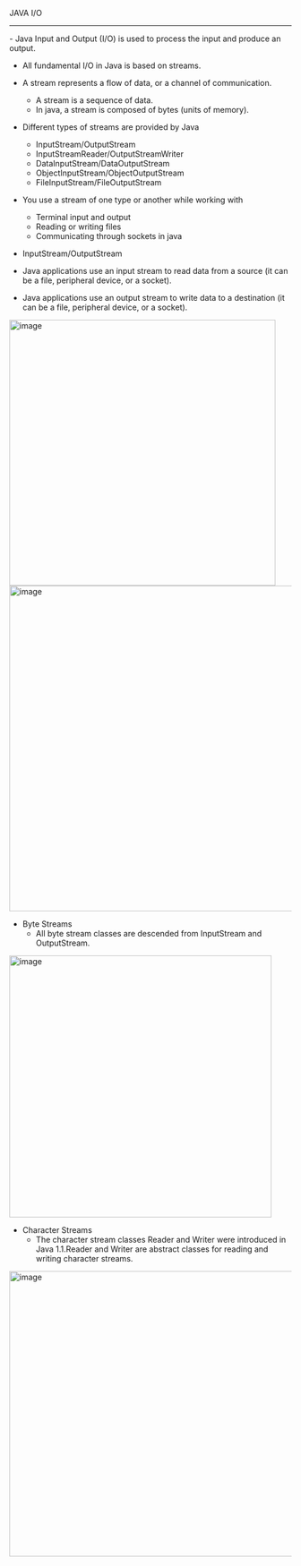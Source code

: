 JAVA I/O
<hr>
- Java Input and Output (I/O) is used to process the input and produce an output.

- All fundamental I/O in Java is based on streams.

- A stream represents a flow of data, or a channel of communication.
  - A stream is a sequence of data. 
  - In java, a stream is composed of bytes (units of memory).

- Different types of streams are provided by Java
  - InputStream/OutputStream
  - InputStreamReader/OutputStreamWriter
  - DataInputStream/DataOutputStream
  - ObjectInputStream/ObjectOutputStream
  - FileInputStream/FileOutputStream
 
- You use a stream of one type or another while working with
  - Terminal input and output
  - Reading or writing files
  - Communicating through sockets in java

- InputStream/OutputStream
 - Java applications use an input stream to read data from a source (it can be a file, peripheral device, or a socket).
 - Java applications use an output stream to write data to a destination (it can be a file, peripheral device, or a socket).
<img width="475" alt="image" src="https://user-images.githubusercontent.com/88880169/221373382-f4c3862a-7aca-44ac-977a-21870d66a332.png">
 <img width="582" alt="image" src="https://user-images.githubusercontent.com/88880169/221373423-cf4c4916-4db5-47c2-8495-2f78fc31bfa1.png">

- Byte Streams
  - All byte stream classes are descended from InputStream and OutputStream.
<img width="468" alt="image" src="https://user-images.githubusercontent.com/88880169/221373492-671a6248-fff4-4b4d-b344-fa6e4e305256.png">

- Character Streams
  - The character stream classes Reader and Writer were introduced in Java 1.1.Reader and Writer are abstract classes for reading and writing character streams.

<img width="510" alt="image" src="https://user-images.githubusercontent.com/88880169/221373873-640bfe99-e91e-458a-bbbb-123c742685c0.png">



